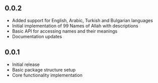 ## 0.0.2

* Added support for English, Arabic, Turkish and Bulgarian languages
* Initial implementation of 99 Names of Allah with descriptions
* Basic API for accessing names and their meanings
* Documentation updates

## 0.0.1

* Initial release
* Basic package structure setup
* Core functionality implementation
